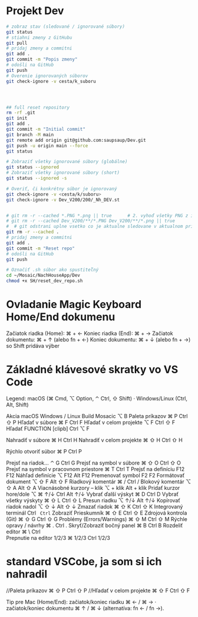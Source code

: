 # Projekt Dev

```bash
# zobraz stav (sledované / ignorované súbory)
git status
# stiahni zmeny z GitHubu
git pull
# pridaj zmeny a commitni
git add .
git commit -m "Popis zmeny"
# odošli na GitHub
git push
# Overenie ignorovaných súborov
git check-ignore -v cesta/k_suboru




## full reset repository
rm -rf .git
git init
git add .
git commit -m "Initial commit"
git branch -M main 
git remote add origin git@github.com:saupsaup/Dev.git
git push -u origin main --force
git status

# Zobraziť všetky ignorované súbory (globálne)
git status --ignored
# Zobraziť všetky ignorované súbory (short)
git status --ignored -s 

# Overiť, či konkrétny súbor je ignorovaný
git check-ignore -v <cesta/k/suboru>
git check-ignore -v Dev_V200/200/_Nh_DEV.st


# git rm -r --cached *.PNG *.png || true      # 2. vyhoď všetky PNG z indexu (repozitár), ale nechaj ich na disku
# git rm -r --cached Dev_V200/**/*.PNG Dev_V200/**/*.png || true
#  # git odstrani uplne vsetko co je aktualne sledovane v aktualnom priecinku aj -r = 
git rm -r --cached .       
# pridaj zmeny a commitni
git add .
git commit -m "Reset repo" 
# odošli na GitHub
git push           

# Označiť .sh súbor ako spustiteľný
cd ~/Mosaic/NachHouseApp/Dev
chmod +x SH/reset_dev_repo.sh

```


# Ovladanie Magic Keyboard Home/End dokumenu
Začiatok riadka (Home): 	⌘ + ←
Koniec riadka (End): 		⌘ + →
Začiatok dokumentu: 		⌘ + ↑ (alebo fn + ←)
Koniec dokumentu: 			⌘ + ↓ (alebo fn + →)
so Shift pridáva výber

# Základné klávesové skratky vo VS Code
Legend: macOS (⌘ Cmd, ⌥ Option, ⌃ Ctrl, ⇧ Shift) · Windows/Linux (Ctrl, Alt, Shift)

Akcia						macOS	Windows / Linux
Build Mosacic				⌥ B
Paleta príkazov				⌘ P		Ctrl ⇧ P
Hľadať v súbore				⌘ F		Ctrl F
Hľadať v celom projekte		⌥ F		Ctrl ⇧ F
Hľadať FUNCTION [clipb]		Ctrl ⌥ F

Nahradiť v súbore			⌘ H		Ctrl H
Nahradiť v celom projekte	⌘ ⇧ H	Ctrl ⇧ H

Rýchlo otvoriť súbor		⌘ P		Ctrl P

Prejsť na riadok…			⌃ G		Ctrl G
Prejsť na symbol v súbore	⌘ ⇧ O	Ctrl ⇧ O
Prejsť na symbol v pracovnom priestore	⌘ T	Ctrl T
Prejsť na definíciu			F12		F12
Náhľad definície			⌥ F12	Alt F12
Premenovať symbol			F2		F2
Formátovať dokument			⌥ ⇧ F	Alt ⇧ F
Riadkový komentár	⌘ /	Ctrl /
Blokový komentár	⌥ ⇧ A	Alt ⇧ A
Viacnásobné kurzory – klik	⌥ + klik	Alt + klik
Pridať kurzor hore/dole	⌥ ⌘ ↑/↓	Ctrl Alt ↑/↓
Vybrať ďalší výskyt	⌘ D	Ctrl D
Vybrať všetky výskyty	⌘ ⇧ L	Ctrl ⇧ L
Presun riadku	⌥ ↑/↓	Alt ↑/↓
Kopírovať riadok nadol	⌥ ⇧ ↓	Alt ⇧ ↓
Zmazať riadok	⌘ ⇧ K	Ctrl ⇧ K
Integrovaný terminál	Ctrl `	Ctrl `
Zobraziť Prieskumník	⌘ ⇧ E	Ctrl ⇧ E
Zdrojová kontrola (Git)	⌘ ⇧ G	Ctrl ⇧ G
Problémy (Errors/Warnings)	⌘ ⇧ M	Ctrl ⇧ M
Rýchle opravy / návrhy	⌘ .	Ctrl .
Skryť/Zobraziť bočný panel	⌘ B	Ctrl B
Rozdeliť editor	⌘ \	Ctrl \
Prepnutie na editor 1/2/3	⌘ 1/2/3	Ctrl 1/2/3

# standard VSCobe, ja som  si ich nahradil
//Paleta príkazov				⌘ ⇧ P	Ctrl ⇧ P
//Hľadať v celom projekte		⌘ ⇧ F	Ctrl ⇧ F

Tip pre Mac (Home/End): začiatok/koniec riadku ⌘ ← / ⌘ → · začiatok/koniec dokumentu ⌘ ↑ / ⌘ ↓ (alternatíva: fn ← / fn →).